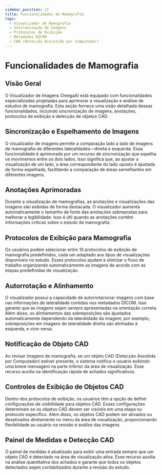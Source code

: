 ```yaml
---
sidebar_position: 17
title: Funcionalidades de Mamografia
tags:
  - Visualizador de Mamografia
  - Sincronização de Imagens
  - Protocolos de Exibição
  - Metadados DICOM
  - CAD (Detecção Assistida por Computador)
---
```

# Funcionalidades de Mamografia

## Visão Geral

O Visualizador de Imagens OmegaAI está equipado com funcionalidades especializadas projetadas para aprimorar a visualização e análise de estudos de mamografia. Esta seção fornece uma visão detalhada dessas funcionalidades, incluindo sincronização de imagens, anotações, protocolos de exibição e detecção de objetos CAD.

## Sincronização e Espelhamento de Imagens

O visualizador de imagens permite a comparação lado a lado de imagens de mamografia de diferentes lateralidades—direita e esquerda. Essa funcionalidade é aprimorada por um recurso de sincronização que espelha os movimentos entre os dois lados. Isso significa que, ao ajustar a visualização de um lado, a área correspondente do lado oposto é ajustada de forma espelhada, facilitando a comparação de áreas semelhantes em diferentes imagens.

## Anotações Aprimoradas

Durante a visualização de mamografias, as anotações e visualizações das imagens são exibidas de forma destacada. O visualizador aumenta automaticamente o tamanho da fonte das anotações sobrepostas para melhorar a legibilidade. Isso é útil quando as anotações contêm informações críticas sobre o estudo de mamografia.

## Protocolos de Exibição para Mamografia

Os usuários podem selecionar entre 10 protocolos de exibição de mamografia predefinidos, cada um adaptado aos tipos de visualizações disponíveis no estudo. Esses protocolos ajudam a otimizar o fluxo de trabalho organizando automaticamente as imagens de acordo com as etapas predefinidas de visualização.

## Autorrotação e Alinhamento

O visualizador possui a capacidade de autorrotacionar imagens com base nas informações de lateralidade contidas nos metadados DICOM. Isso garante que as imagens sejam sempre apresentadas na orientação correta. Além disso, os alinhamentos das sobreposições são ajustados automaticamente dependendo da lateralidade da imagem; por exemplo, sobreposições em imagens de lateralidade direita são alinhadas à esquerda, e vice-versa.

## Notificação de Objeto CAD

Ao revisar imagens de mamografia, se um objeto CAD (Detecção Assistida por Computador) estiver presente, o sistema notifica o usuário exibindo uma breve mensagem na parte inferior da área de visualização. Esse recurso auxilia na identificação rápida de achados significativos.

## Controles de Exibição de Objetos CAD

Dentro dos protocolos de exibição, os usuários têm a opção de definir configurações de visibilidade para objetos CAD. Essas configurações determinam se os objetos CAD devem ser visíveis em uma etapa ou protocolo específico. Além disso, os objetos CAD podem ser ativados ou desativados diretamente no menu da área de visualização, proporcionando flexibilidade ao usuário na revisão e análise das imagens.

## Painel de Medidas e Detecção CAD

O painel de medidas é atualizado para exibir uma entrada sempre que um objeto CAD é detectado na área de visualização ativa. Esse recurso auxilia na análise quantitativa dos achados e garante que todos os objetos detectados sejam contabilizados durante a revisão do estudo.
